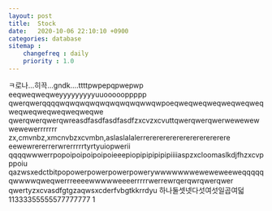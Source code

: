 ```yaml
---
layout: post
title:  Stock
date:   2020-10-06 22:10:10 +0900
categories: database
sitemap :
    changefreq : daily
    priority : 1.0
---
```








ㅋ로나...히끅...gndk....ttttpwpepqpwepwp
eeqweqweqweyyyyyyyyyuuoooooppppp
qwerqwerqqqqwqwqwqwqwqwqwqwqwwqwpoeqweqweqweqweqweqweqweqweqweqweqweqweqwe
qwerqwerqwerqwreasdfasdfasdfasdfzxcvzxcvuttqwerqwerqwerwewewewwewewerrrrrrr
zx,cmvnbz,xmcnvbzxcvmbn,aslaslalalerrerererererererererererere
eewewrererrerwrerrrrrtyrtyuiopwerii
qqqqwwwerrpopoipoipoipoipoieeepiopipipipipipiiiiaspzxcloomaslkdjfhzxcvpppoiu
qazwsxedctbitpopowerpowerpowerpowerywwwwwwweweweweeweqqqqqqwwwwqweqwerrreeeewwwwweeeerrrrrwerrewrqerqwrqwerqwer
qwertyzxcvasdfgtgzaqwsxcderfvbgtkkrrdyu
하나둘셋넷다섯여섯일곱여덟
11333355555577777777
1